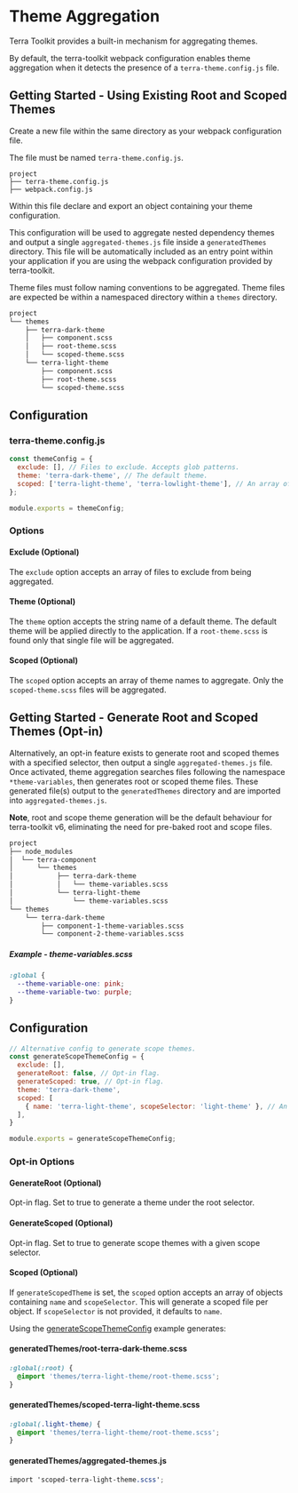 # Theme Aggregation

Terra Toolkit provides a built-in mechanism for aggregating themes.

By default, the terra-toolkit webpack configuration enables theme aggregation when it detects the presence of a `terra-theme.config.js` file.

## Getting Started - Using Existing Root and Scoped Themes

Create a new file within the same directory as your webpack configuration file.

The file must be named `terra-theme.config.js`.

```
project
├── terra-theme.config.js
├── webpack.config.js
```

Within this file declare and export an object containing your theme configuration.

This configuration will be used to aggregate nested dependency themes and output a single `aggregated-themes.js` file inside a `generatedThemes` directory. This file will be automatically included as an entry point within your application if you are using the webpack configuration provided by terra-toolkit.

Theme files must follow naming conventions to be aggregated. Theme files are expected be within a namespaced directory within a `themes` directory.

```txt
project
└── themes
    ├── terra-dark-theme
    │   ├── component.scss
    │   ├── root-theme.scss
    │   └── scoped-theme.scss
    └── terra-light-theme
        ├── component.scss
        ├── root-theme.scss
        └── scoped-theme.scss
```

## Configuration

### terra-theme.config.js

```js
const themeConfig = {
  exclude: [], // Files to exclude. Accepts glob patterns.
  theme: 'terra-dark-theme', // The default theme.
  scoped: ['terra-light-theme', 'terra-lowlight-theme'], // An array of scoped themes.
};

module.exports = themeConfig;
```
### Options

#### Exclude (Optional)

The `exclude` option accepts an array of files to exclude from being aggregated.

#### Theme (Optional)

The `theme` option accepts the string name of a default theme. The default theme will be applied directly to the application. If a `root-theme.scss` is found only that single file will be aggregated.

#### Scoped (Optional)

The `scoped` option accepts an array of theme names to aggregate. Only the `scoped-theme.scss` files will be aggregated.

## Getting Started - Generate Root and Scoped Themes (Opt-in)
Alternatively, an opt-in feature exists to generate root and scoped themes with a specified selector, then output a single `aggregated-themes.js` file. Once activated, theme aggregation searches files following the namespace `*theme-variables`, then generates root or scoped theme files. These generated file(s) output to the `generatedThemes` directory and are imported into `aggregated-themes.js`.

**Note**, root and scope theme generation will be the default behaviour for terra-toolkit v6, eliminating the need for pre-baked root and scope files.
```txt
project
├── node_modules
│  └── terra-component
│      └── themes
│           ├── terra-dark-theme
│           │   └── theme-variables.scss
│           └── terra-light-theme
│               └── theme-variables.scss
└── themes
    └── terra-dark-theme
        ├── component-1-theme-variables.scss
        └── component-2-theme-variables.scss
```

##### Example - theme-variables.scss
```scss
:global {
  --theme-variable-one: pink;
  --theme-variable-two: purple;
}
```

## Configuration

```js
// Alternative config to generate scope themes.
const generateScopeThemeConfig = {
  exclude: [],
  generateRoot: false, // Opt-in flag.
  generateScoped: true, // Opt-in flag.
  theme: 'terra-dark-theme',
  scoped: [
    { name: 'terra-light-theme', scopeSelector: 'light-theme' }, // An array of scoped theme config objects.
  ],
}

module.exports = generateScopeThemeConfig;
```

### Opt-in Options

#### GenerateRoot (Optional)
Opt-in flag. Set to true to generate a theme under the root selector.

#### GenerateScoped (Optional)

Opt-in flag. Set to true to generate scope themes with a given scope selector.

#### Scoped (Optional)

If `generateScopedTheme` is set, the `scoped` option accepts an array of objects containing `name` and `scopeSelector`. This will generate a scoped file per object. If `scopeSelector` is not provided, it defaults to `name`.

Using the [generateScopeThemeConfig](###terra-theme.config.js) example generates:

#### generatedThemes/root-terra-dark-theme.scss
####
```scss
:global(:root) {
  @import 'themes/terra-light-theme/root-theme.scss';
}
```

#### generatedThemes/scoped-terra-light-theme.scss
####
```scss
:global(.light-theme) {
  @import 'themes/terra-light-theme/root-theme.scss';
}
```

#### generatedThemes/aggregated-themes.js
```scss
import 'scoped-terra-light-theme.scss';
```
